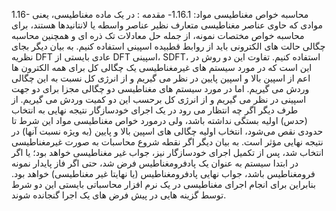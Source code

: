 
1.16- محاسبه خواص مغناطیسی مواد:
1.16.1- مقدمه :
در یک ماده مغناطیسی، یعنی موادی که حاوی عناصر مغناطیسی متعارف نظیر عناصر واسطه یا لانتانیدها هستند، برای محاسبه خواص مختصات نمونه، از جمله حل معادلات تک ذره ای و همچنین محاسبه چگالی حالت های الکترونی باید از روابط قطبیده اسپینی استفاده کنیم. به بیان دیگر بجای نظریه DFT عادی بایستی از DFT اسپینی، SDFT، استفاده کنیم. تفاوت این دو روش در این است که در مورد سیستم های غیرمغناطیسی یک چگالی کل برای همه الکترون ها اعم از اسپین بالا و اسپین پایین در نظر می گیریم و از انرژی کل نسبت به این چگالی وردش می گیریم. اما در مورد سیستم های مغناطیسی دو چگالی مجزا برای دو جهت اسپینی در نظر می گیریم و از انرژی کل برحسب این دو کمیت وردش می گیریم.
از طرف دیگر اگر چه انتظار می رود در یک اجرای خودسازگار نتیجه نهایی به انتخاب (حدس) اولیه بستگی نداشته باشد، ولی درمورد خواص مغناطیسی مواد این شرط تا حدودی نقص می‌شود، انتخاب اولیه چگالی های اسپین بالا و پایین (به ویژه نسبت آنها) در نتیجه نهایی مؤثر است. به بیان دیگر اگر نقطه شروع محاسبات به صورت غیرمغناطیسی انتخاب شد، پس از تکمیل اجرای خودسازگار نیز، جواب غیر مغناطیسی خواهد بود؛ یا اگر در ابتدا سیستم به عنوان یک پادفرومغناطیس فرض شد، حتی اگر فاز پایدار نمونه فرومغناطیس باشد، جواب نهایی پادفرومغناطیس (یا نهایتا غیر مغناطیسی) خواهد بود. بنابراین برای انجام اجرای مغناطیسی در یک نرم افزار محاسباتی بایستی این دو شرط توسط گزینه هایی در پیش فرض های یک اجرا گنجانده شوند.
